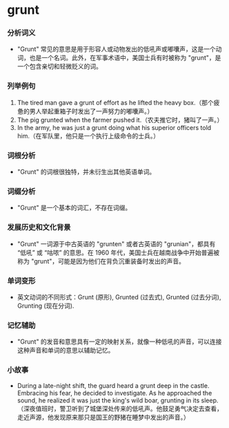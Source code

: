 # grunt

### 分析词义

  

*   "Grunt" 常见的意思是用于形容人或动物发出的低吼声或嘟囔声，这是一个动词，也是一个名词。此外，在军事术语中，美国士兵有时被称为 "grunt"，是一个包含亲切和轻微贬义的词。

  

### 列举例句

  

1.  The tired man gave a grunt of effort as he lifted the heavy box.（那个疲惫的男人举起重箱子时发出了一声努力的嘟囔声。）
2.  The pig grunted when the farmer pushed it.（农夫推它时，猪叫了一声。）
3.  In the army, he was just a grunt doing what his superior officers told him.（在军队里，他只是一个执行上级命令的士兵。）

  

### 词根分析

  

*   "Grunt" 的词根很独特，并未衍生出其他英语单词。

  

### 词缀分析

  

*   "Grunt" 是一个基本的词汇，不存在词缀。

  

### 发展历史和文化背景

  

*   "Grunt" 一词源于中古英语的 "grunten" 或者古英语的 "grunian"，都具有 “低吼” 或 “咕哝” 的意思。在 1960 年代，美国士兵在越南战争中开始普遍被称为 "grunt"，可能是因为他们在背负沉重装备时发出的声音。

  

### 单词变形

  

*   英文动词的不同形式：Grunt (原形), Grunted (过去式), Grunted (过去分词), Grunting (现在分词).

  

### 记忆辅助

  

*   "Grunt" 的发音和意思具有一定的映射关系，就像一种低吼的声音，可以连接这种声音和单词的意思以辅助记忆。

  

### 小故事

  

*   During a late-night shift, the guard heard a grunt deep in the castle. Embracing his fear, he decided to investigate. As he approached the sound, he realized it was just the king's wild boar, grunting in its sleep.（深夜值班时，警卫听到了城堡深处传来的低吼声。他鼓足勇气决定去查看，走近声源，他发现原来那只是国王的野猪在睡梦中发出的声音。）
